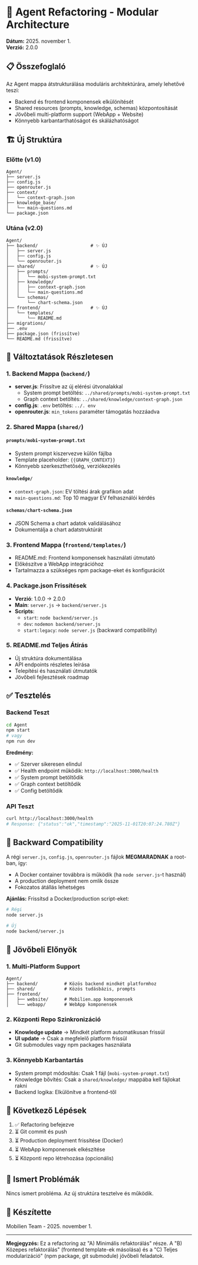 # 🔄 Agent Refactoring - Modular Architecture

**Dátum:** 2025. november 1.  
**Verzió:** 2.0.0

## 📋 Összefoglaló

Az Agent mappa átstrukturálása moduláris architektúrára, amely lehetővé teszi:
- Backend és frontend komponensek elkülönítését
- Shared resources (prompts, knowledge, schemas) központosítását
- Jövőbeli multi-platform support (WebApp + Website)
- Könnyebb karbantarthatóságot és skálázhatóságot

## 🏗️ Új Struktúra

### Előtte (v1.0)
```
Agent/
├── server.js
├── config.js
├── openrouter.js
├── context/
│   └── context-graph.json
├── knowledge_base/
│   └── main-questions.md
└── package.json
```

### Utána (v2.0)
```
Agent/
├── backend/                    # ✨ ÚJ
│   ├── server.js
│   ├── config.js
│   └── openrouter.js
├── shared/                     # ✨ ÚJ
│   ├── prompts/
│   │   └── mobi-system-prompt.txt
│   ├── knowledge/
│   │   ├── context-graph.json
│   │   └── main-questions.md
│   └── schemas/
│       └── chart-schema.json
├── frontend/                   # ✨ ÚJ
│   └── templates/
│       └── README.md
├── migrations/
├── .env
├── package.json (frissítve)
└── README.md (frissítve)
```

## 🔧 Változtatások Részletesen

### 1. Backend Mappa (`backend/`)
- **server.js**: Frissítve az új elérési útvonalakkal
  - System prompt betöltés: `../shared/prompts/mobi-system-prompt.txt`
  - Graph context betöltés: `../shared/knowledge/context-graph.json`
- **config.js**: `.env` betöltés: `../. env`
- **openrouter.js**: `min_tokens` paraméter támogatás hozzáadva

### 2. Shared Mappa (`shared/`)

#### `prompts/mobi-system-prompt.txt`
- System prompt kiszervezve külön fájlba
- Template placeholder: `{{GRAPH_CONTEXT}}`
- Könnyebb szerkeszthetőség, verziókezelés

#### `knowledge/`
- `context-graph.json`: EV töltési árak grafikon adat
- `main-questions.md`: Top 10 magyar EV felhasználói kérdés

#### `schemas/chart-schema.json`
- JSON Schema a chart adatok validálásához
- Dokumentálja a chart adatstruktúrát

### 3. Frontend Mappa (`frontend/templates/`)
- README.md: Frontend komponensek használati útmutató
- Előkészítve a WebApp integrációhoz
- Tartalmazza a szükséges npm package-eket és konfigurációt

### 4. Package.json Frissítések
- **Verzió**: 1.0.0 → 2.0.0
- **Main**: `server.js` → `backend/server.js`
- **Scripts**:
  - `start`: `node backend/server.js`
  - `dev`: `nodemon backend/server.js`
  - `start:legacy`: `node server.js` (backward compatibility)

### 5. README.md Teljes Átírás
- Új struktúra dokumentálása
- API endpoints részletes leírása
- Telepítési és használati útmutatók
- Jövőbeli fejlesztések roadmap

## ✅ Tesztelés

### Backend Teszt
```bash
cd Agent
npm start
# vagy
npm run dev
```

**Eredmény:**
- ✅ Szerver sikeresen elindul
- ✅ Health endpoint működik: `http://localhost:3000/health`
- ✅ System prompt betöltődik
- ✅ Graph context betöltődik
- ✅ Config betöltődik

### API Teszt
```bash
curl http://localhost:3000/health
# Response: {"status":"ok","timestamp":"2025-11-01T20:07:24.780Z"}
```

## 🔄 Backward Compatibility

A régi `server.js`, `config.js`, `openrouter.js` fájlok **MEGMARADNAK** a root-ban, így:
- A Docker container továbbra is működik (ha `node server.js`-t használ)
- A production deployment nem omlik össze
- Fokozatos átállás lehetséges

**Ajánlás:** Frissítsd a Docker/production script-eket:
```bash
# Régi
node server.js

# Új
node backend/server.js
```

## 🚀 Jövőbeli Előnyök

### 1. Multi-Platform Support
```
Agent/
├── backend/          # Közös backend mindkét platformhoz
├── shared/           # Közös tudásbázis, prompts
├── frontend/
│   ├── website/      # Mobilien.app komponensek
│   └── webapp/       # WebApp komponensek
```

### 2. Központi Repo Szinkronizáció
- **Knowledge update** → Mindkét platform automatikusan frissül
- **UI update** → Csak a megfelelő platform frissül
- Git submodules vagy npm packages használata

### 3. Könnyebb Karbantartás
- System prompt módosítás: Csak 1 fájl (`mobi-system-prompt.txt`)
- Knowledge bővítés: Csak a `shared/knowledge/` mappába kell fájlokat rakni
- Backend logika: Elkülönítve a frontend-től

## 📝 Következő Lépések

1. ✅ Refactoring befejezve
2. ⏳ Git commit és push
3. ⏳ Production deployment frissítése (Docker)
4. ⏳ WebApp komponensek elkészítése
5. ⏳ Központi repo létrehozása (opcionális)

## 🐛 Ismert Problémák

Nincs ismert probléma. Az új struktúra tesztelve és működik.

## 👥 Készítette

Mobilien Team - 2025. november 1.

---

**Megjegyzés:** Ez a refactoring az "A) Minimális refaktorálás" része. A "B) Közepes refaktorálás" (frontend template-ek másolása) és a "C) Teljes modularizáció" (npm package, git submodule) jövőbeli feladatok.

